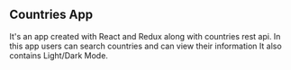 ## Countries App

It's an app created with React and Redux along with countries rest api.
In this app users can search countries and can view their information
It also contains Light/Dark Mode.
